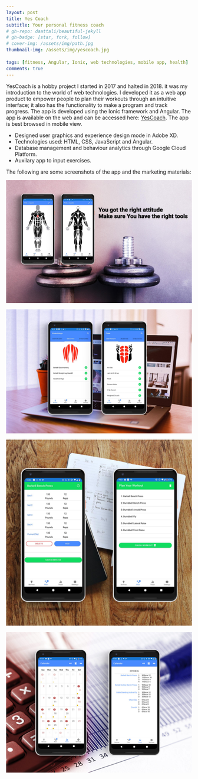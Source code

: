 ```yaml
---
layout: post
title: Yes Coach
subtitle: Your personal fitness coach
# gh-repo: daattali/beautiful-jekyll
# gh-badge: [star, fork, follow]
# cover-img: /assets/img/path.jpg
thumbnail-img: /assets/img/yescoach.jpg

tags: [fitness, Angular, Ionic, web technologies, mobile app, health]
comments: true
---
```

YesCoach is a hobby project I started in 2017 and halted in 2018. it was my introduction to the world of web technologies. I developed it as a web app product to empower people to plan their workouts through an intuitive interface; it also has the functionality to make a program and track progress. The app is developed using the Ionic framework and Angular. The app is available on the web and can be accessed here: [YesCoach](https://yes-coach.web.app/). The app is best browsed in mobile view.

- Designed user graphics and experience design mode in Adobe XD.
- Technologies used: HTML, CSS, JavaScript and Angular. 
- Database management and behaviour analytics through Google Cloud Platform.
- Auxilary app to input exercises.

The following are some screenshots of the app and the marketing materials:

![YesCoach](/assets/img/YesCoach/rightattitude.jpg)


![YesCoach](/assets/img/YesCoach/detailedexercise.jpg)


![YesCoach](/assets/img/YesCoach/loggingexercise.jpg)


![YesCoach](/assets/img/YesCoach/review.jpg)